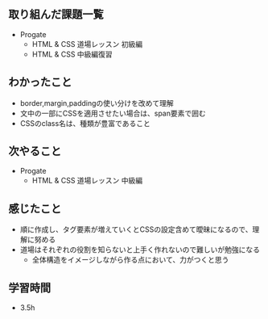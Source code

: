 ## 取り組んだ課題一覧
- Progate
  - HTML & CSS 道場レッスン 初級編
  - HTML & CSS 中級編復習
## わかったこと
- border,margin,paddingの使い分けを改めて理解
- 文中の一部にCSSを適用させたい場合は、span要素で囲む
- CSSのclass名は、種類が豊富であること
## 次やること
- Progate
  - HTML & CSS 道場レッスン 中級編
## 感じたこと
- 順に作成し、タグ要素が増えていくとCSSの設定含めて曖昧になるので、理解に努める
- 道場はそれぞれの役割を知らないと上手く作れないので難しいが勉強になる
  - 全体構造をイメージしながら作る点において、力がつくと思う  
## 学習時間
- 3.5h
